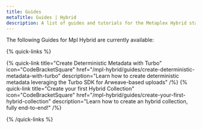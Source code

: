 ```yaml
---
title: Guides
metaTitle: Guides | Hybrid
description: A list of guides and tutorials for the Metaplex Hybrid standard on the Solana blockchain.
---
```


The following Guides for Mpl Hybrid are currently available:

{% quick-links %}

{% quick-link title="Create Deterministic Metadata with Turbo" icon="CodeBracketSquare" href="/mpl-hybrid/guides/create-deterministic-metadata-with-turbo" description="Learn how to create deterministic metadata leveraging the Turbo SDK for Arweave-based uploads" /%}
{% quick-link title="Create your first Hybrid Collection" icon="CodeBracketSquare" href="/mpl-hybrid/guides/create-your-first-hybrid-collection" description="Learn how to create an hybrid collection, fully end-to-end!" /%}

{% /quick-links %}